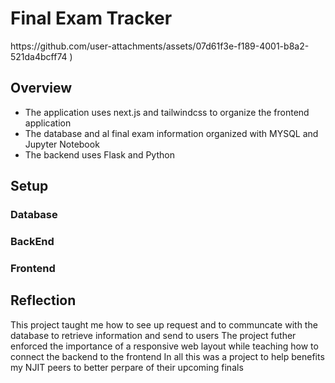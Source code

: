 <h1>Final Exam Tracker</h1>
https://github.com/user-attachments/assets/07d61f3e-f189-4001-b8a2-521da4bcff74
)
<h2>Overview</h2>
<ul>
  <li>The application uses next.js and tailwindcss to organize the frontend application</li>
  <li>The database and al final exam information organized with MYSQL and Jupyter Notebook</li>
  <li>The backend uses Flask and Python</li>
</ul>

<h2>Setup</h2>
<h3>Database</h3>
<h3>BackEnd</h3>
<h3>Frontend</h3>

<h2>Reflection</h2>
<p>
  This project taught me how to see up request and to communcate with the database to retrieve information and send to users
  The project futher enforced the importance of a responsive web layout while teaching how to connect the backend to the frontend
  In all this was a project to help benefits my NJIT peers to better perpare of their upcoming finals
</p>

